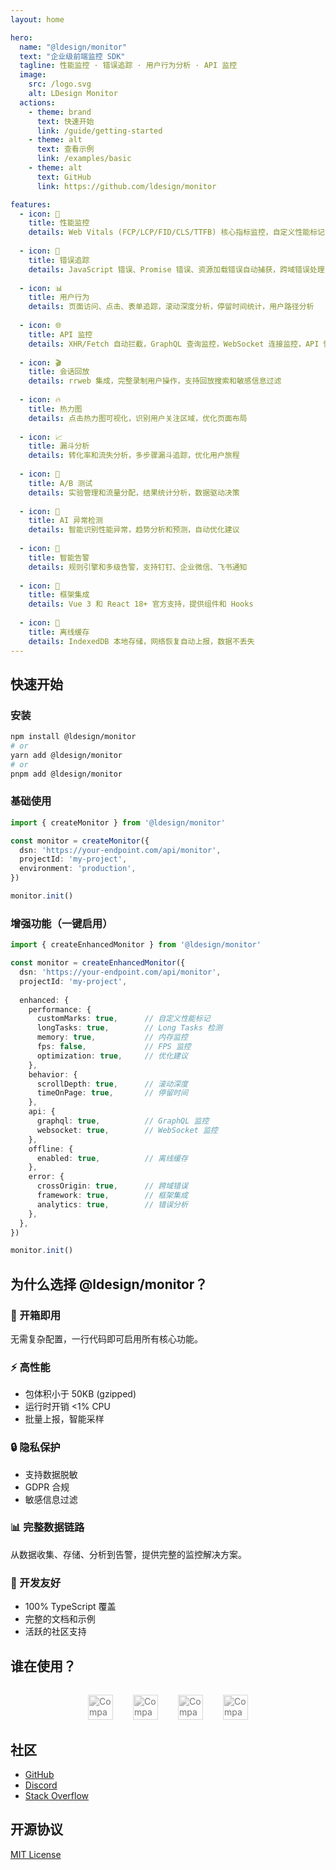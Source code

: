 ```yaml
---
layout: home

hero:
  name: "@ldesign/monitor"
  text: "企业级前端监控 SDK"
  tagline: 性能监控 · 错误追踪 · 用户行为分析 · API 监控
  image:
    src: /logo.svg
    alt: LDesign Monitor
  actions:
    - theme: brand
      text: 快速开始
      link: /guide/getting-started
    - theme: alt
      text: 查看示例
      link: /examples/basic
    - theme: alt
      text: GitHub
      link: https://github.com/ldesign/monitor

features:
  - icon: 🚀
    title: 性能监控
    details: Web Vitals (FCP/LCP/FID/CLS/TTFB) 核心指标监控，自定义性能标记，Long Tasks 检测，内存监控，FPS 监控
    
  - icon: 🐛
    title: 错误追踪
    details: JavaScript 错误、Promise 错误、资源加载错误自动捕获，跨域错误处理，智能错误分组，框架错误集成
    
  - icon: 📊
    title: 用户行为
    details: 页面访问、点击、表单追踪，滚动深度分析，停留时间统计，用户路径分析
    
  - icon: 🌐
    title: API 监控
    details: XHR/Fetch 自动拦截，GraphQL 查询监控，WebSocket 连接监控，API 性能分级
    
  - icon: 🎬
    title: 会话回放
    details: rrweb 集成，完整录制用户操作，支持回放搜索和敏感信息过滤
    
  - icon: 🔥
    title: 热力图
    details: 点击热力图可视化，识别用户关注区域，优化页面布局
    
  - icon: 📈
    title: 漏斗分析
    details: 转化率和流失分析，多步骤漏斗追踪，优化用户旅程
    
  - icon: 🧪
    title: A/B 测试
    details: 实验管理和流量分配，结果统计分析，数据驱动决策
    
  - icon: 🤖
    title: AI 异常检测
    details: 智能识别性能异常，趋势分析和预测，自动优化建议
    
  - icon: 🔔
    title: 智能告警
    details: 规则引擎和多级告警，支持钉钉、企业微信、飞书通知
    
  - icon: 🎨
    title: 框架集成
    details: Vue 3 和 React 18+ 官方支持，提供组件和 Hooks
    
  - icon: 💾
    title: 离线缓存
    details: IndexedDB 本地存储，网络恢复自动上报，数据不丢失
---
```


## 快速开始

### 安装

```bash
npm install @ldesign/monitor
# or
yarn add @ldesign/monitor
# or
pnpm add @ldesign/monitor
```

### 基础使用

```typescript
import { createMonitor } from '@ldesign/monitor'

const monitor = createMonitor({
  dsn: 'https://your-endpoint.com/api/monitor',
  projectId: 'my-project',
  environment: 'production',
})

monitor.init()
```

### 增强功能（一键启用）

```typescript
import { createEnhancedMonitor } from '@ldesign/monitor'

const monitor = createEnhancedMonitor({
  dsn: 'https://your-endpoint.com/api/monitor',
  projectId: 'my-project',
  
  enhanced: {
    performance: {
      customMarks: true,      // 自定义性能标记
      longTasks: true,        // Long Tasks 检测
      memory: true,           // 内存监控
      fps: false,             // FPS 监控
      optimization: true,     // 优化建议
    },
    behavior: {
      scrollDepth: true,      // 滚动深度
      timeOnPage: true,       // 停留时间
    },
    api: {
      graphql: true,          // GraphQL 监控
      websocket: true,        // WebSocket 监控
    },
    offline: {
      enabled: true,          // 离线缓存
    },
    error: {
      crossOrigin: true,      // 跨域错误
      framework: true,        // 框架集成
      analytics: true,        // 错误分析
    },
  },
})

monitor.init()
```

## 为什么选择 @ldesign/monitor？

### 🎯 开箱即用

无需复杂配置，一行代码即可启用所有核心功能。

### ⚡ 高性能

- 包体积小于 50KB (gzipped)
- 运行时开销 <1% CPU
- 批量上报，智能采样

### 🔒 隐私保护

- 支持数据脱敏
- GDPR 合规
- 敏感信息过滤

### 📊 完整数据链路

从数据收集、存储、分析到告警，提供完整的监控解决方案。

### 🎨 开发友好

- 100% TypeScript 覆盖
- 完整的文档和示例
- 活跃的社区支持

## 谁在使用？

<div class="users">
  <img src="/users/company1.svg" alt="Company 1" />
  <img src="/users/company2.svg" alt="Company 2" />
  <img src="/users/company3.svg" alt="Company 3" />
  <img src="/users/company4.svg" alt="Company 4" />
</div>

## 社区

- [GitHub](https://github.com/ldesign/monitor)
- [Discord](https://discord.gg/ldesign)
- [Stack Overflow](https://stackoverflow.com/questions/tagged/ldesign-monitor)

## 开源协议

[MIT License](https://github.com/ldesign/monitor/blob/main/LICENSE)

<style>
.users {
  display: flex;
  gap: 2rem;
  align-items: center;
  justify-content: center;
  margin: 2rem 0;
  filter: grayscale(100%);
  opacity: 0.6;
}

.users img {
  height: 40px;
}

.users:hover {
  filter: grayscale(0%);
  opacity: 1;
}
</style>
